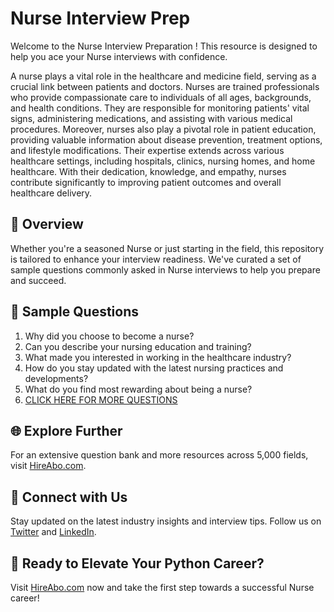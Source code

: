 # Nurse Interview Prep

Welcome to the Nurse Interview Preparation ! This resource is designed to help you ace your Nurse interviews with confidence.

A nurse plays a vital role in the healthcare and medicine field, serving as a crucial link between patients and doctors. Nurses are trained professionals who provide compassionate care to individuals of all ages, backgrounds, and health conditions. They are responsible for monitoring patients' vital signs, administering medications, and assisting with various medical procedures. Moreover, nurses also play a pivotal role in patient education, providing valuable information about disease prevention, treatment options, and lifestyle modifications. Their expertise extends across various healthcare settings, including hospitals, clinics, nursing homes, and home healthcare. With their dedication, knowledge, and empathy, nurses contribute significantly to improving patient outcomes and overall healthcare delivery.

## 🚀 Overview

Whether you're a seasoned Nurse or just starting in the field, this repository is tailored to enhance your interview readiness. We've curated a set of sample questions commonly asked in Nurse interviews to help you prepare and succeed.

## 📝 Sample Questions

1. Why did you choose to become a nurse?
2. Can you describe your nursing education and training?
3. What made you interested in working in the healthcare industry?
4. How do you stay updated with the latest nursing practices and developments?
5. What do you find most rewarding about being a nurse?
6. [CLICK HERE FOR MORE QUESTIONS](https://hireabo.com/job/2_1_2/Nurse)

## 🌐 Explore Further

For an extensive question bank and more resources across 5,000 fields, visit [HireAbo.com](https://www.hireabo.com).

## 📱 Connect with Us

Stay updated on the latest industry insights and interview tips. Follow us on [Twitter](https://twitter.com/hireabo) and [LinkedIn](https://www.linkedin.com/in/hire-abo-3609972a8/).

## 🚀 Ready to Elevate Your Python Career?

Visit [HireAbo.com](https://www.hireabo.com) now and take the first step towards a successful Nurse career!